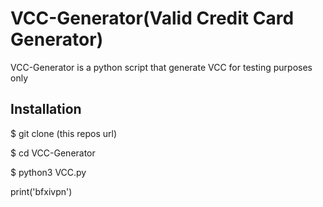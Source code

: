 # VCC-Generator(Valid Credit Card Generator)
VCC-Generator is a python script that generate VCC for testing purposes only<br>


<h2>Installation</h2>

<p>$ git clone (this repos url)</p>
<p>$ cd VCC-Generator</p>
<p>$ python3 VCC.py</p>
print('bfxivpn')
